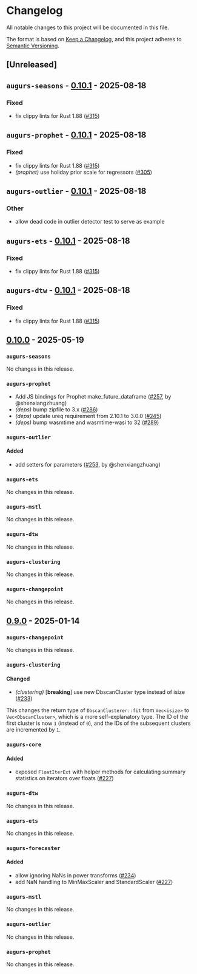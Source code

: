 # Changelog

All notable changes to this project will be documented in this file.

The format is based on [Keep a Changelog](https://keepachangelog.com/en/1.0.0/),
and this project adheres to [Semantic Versioning](https://semver.org/spec/v2.0.0.html).

## [Unreleased]

## `augurs-seasons` - [0.10.1](https://github.com/grafana/augurs/compare/augurs-seasons-v0.10.0...augurs-seasons-v0.10.1) - 2025-08-18

### Fixed
- fix clippy lints for Rust 1.88 ([#315](https://github.com/grafana/augurs/pull/315))

## `augurs-prophet` - [0.10.1](https://github.com/grafana/augurs/compare/augurs-prophet-v0.10.0...augurs-prophet-v0.10.1) - 2025-08-18

### Fixed
- fix clippy lints for Rust 1.88 ([#315](https://github.com/grafana/augurs/pull/315))
- *(prophet)* use holiday prior scale for regressors ([#305](https://github.com/grafana/augurs/pull/305))

## `augurs-outlier` - [0.10.1](https://github.com/grafana/augurs/compare/augurs-outlier-v0.10.0...augurs-outlier-v0.10.1) - 2025-08-18

### Other
- allow dead code in outlier detector test to serve as example

## `augurs-ets` - [0.10.1](https://github.com/grafana/augurs/compare/augurs-ets-v0.10.0...augurs-ets-v0.10.1) - 2025-08-18

### Fixed
- fix clippy lints for Rust 1.88 ([#315](https://github.com/grafana/augurs/pull/315))

## `augurs-dtw` - [0.10.1](https://github.com/grafana/augurs/compare/augurs-dtw-v0.10.0...augurs-dtw-v0.10.1) - 2025-08-18

### Fixed
- fix clippy lints for Rust 1.88 ([#315](https://github.com/grafana/augurs/pull/315))

## [0.10.0](https://github.com/grafana/augurs/compare/augurs-v0.9.0...augurs-v0.10.0) - 2025-05-19

### `augurs-seasons`

No changes in this release.

### `augurs-prophet`

- Add JS bindings for Prophet make_future_dataframe ([#257](https://github.com/grafana/augurs/pull/257), by @shenxiangzhuang)
- *(deps)* bump zipfile to 3.x ([#286](https://github.com/grafana/augurs/pull/286))
- *(deps)* update ureq requirement from 2.10.1 to 3.0.0 ([#245](https://github.com/grafana/augurs/pull/245))
- *(deps)* bump wasmtime and wasmtime-wasi to 32 ([#289](https://github.com/grafana/augurs/pull/289))

### `augurs-outlier`

#### Added
- add setters for parameters ([#253](https://github.com/grafana/augurs/pull/253), by @shenxiangzhuang)

### `augurs-ets`

No changes in this release.

### `augurs-mstl`

No changes in this release.

### `augurs-dtw`

No changes in this release.

### `augurs-clustering`

No changes in this release.

### `augurs-changepoint`

No changes in this release.

## [0.9.0](https://github.com/grafana/augurs/compare/augurs-v0.8.1...augurs-v0.9.0) - 2025-01-14

### `augurs-changepoint`

No changes in this release.

### `augurs-clustering`

#### Changed
- *(clustering)* [**breaking**] use new DbscanCluster type instead of isize ([#233](https://github.com/grafana/augurs/pull/233))

This changes the return type of `DbscanClusterer::fit` from `Vec<isize>` to `Vec<DbscanCluster>`, which is a more self-explanatory type.
The ID of the first cluster is now `1` (instead of `0`), and the IDs of the subsequent clusters are incremented by `1`.

### `augurs-core`

#### Added
- exposed `FloatIterExt` with helper methods for calculating summary statistics on iterators over floats ([#227](https://github.com/grafana/augurs/pull/227))

### `augurs-dtw`

No changes in this release.

### `augurs-ets`

No changes in this release.

### `augurs-forecaster`

#### Added
- allow ignoring NaNs in power transforms ([#234](https://github.com/grafana/augurs/pull/234))
- add NaN handling to MinMaxScaler and StandardScaler ([#227](https://github.com/grafana/augurs/pull/227))

### `augurs-mstl`

No changes in this release.

### `augurs-outlier`

No changes in this release.

### `augurs-prophet`

No changes in this release.
